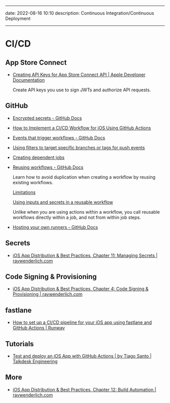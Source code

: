 - - -
date: 2022-08-16 10:10
description: Continuous Integration/Continuous Deployment
- - -
# CI/CD

## App Store Connect

* [Creating API Keys for App Store Connect API | Apple Developer Documentation](https://developer.apple.com/documentation/appstoreconnectapi/creating_api_keys_for_app_store_connect_api)

     Create API keys you use to sign JWTs and authorize API requests.

## GitHub

* [Encrypted secrets - GitHub Docs](https://docs.github.com/en/actions/security-guides/encrypted-secrets)

* [How to Implement a CI/CD Workflow for iOS Using GitHub Actions](https://www.cobeisfresh.com/blog/how-to-implement-a-ci-cd-workflow-for-ios-using-github-actions)

* [Events that trigger workflows - GitHub Docs](https://docs.github.com/en/actions/using-workflows/events-that-trigger-workflows)

* [Using filters to target specific branches or tags for push events](https://docs.github.com/en/actions/using-workflows/triggering-a-workflow#using-filters-to-target-specific-branches-or-tags-for-push-events)

* [Creating dependent jobs](https://docs.github.com/en/actions/using-workflows/about-workflows#creating-dependent-jobs)

* [Reusing workflows - GitHub Docs](https://docs.github.com/en/actions/using-workflows/reusing-workflows)
    
    Learn how to avoid duplication when creating a workflow by reusing existing workflows.
    
    [Limitations](https://docs.github.com/en/actions/using-workflows/reusing-workflows#limitations)
    
    [Using inputs and secrets in a reusable workflow](https://docs.github.com/en/actions/using-workflows/reusing-workflows#using-inputs-and-secrets-in-a-reusable-workflow)
    
    
    Unlike when you are using actions within a workflow, you call reusable workflows directly within a job, and not from within job steps.

* [Hosting your own runners - GitHub Docs](https://docs.github.com/en/actions/hosting-your-own-runners)


## Secrets

* [iOS App Distribution & Best Practices, Chapter 11: Managing Secrets | raywenderlich.com](https://www.raywenderlich.com/books/ios-app-distribution-best-practices/v1.0/chapters/11-managing-secrets)


## Code Signing & Provisioning

* [iOS App Distribution & Best Practices, Chapter 4: Code Signing & Provisioning | raywenderlich.com](https://www.raywenderlich.com/books/ios-app-distribution-best-practices/v1.0/chapters/4-code-signing-provisioning)


## fastlane

* [How to set up a CI/CD pipeline for your iOS app using fastlane and GitHub Actions | Runway](https://www.runway.team/blog/how-to-set-up-a-ci-cd-pipeline-for-your-ios-app-fastlane-github-actions)


## Tutorials

* [Test and deploy an iOS App with GitHub Actions | by Tiago Santo | Talkdesk Engineering](https://engineering.talkdesk.com/test-and-deploy-an-ios-app-with-github-actions-44de9a7dcef6)

 
## More

* [iOS App Distribution & Best Practices, Chapter 12: Build Automation | raywenderlich.com](https://www.raywenderlich.com/books/ios-app-distribution-best-practices/v1.0/chapters/12-build-automation)
 